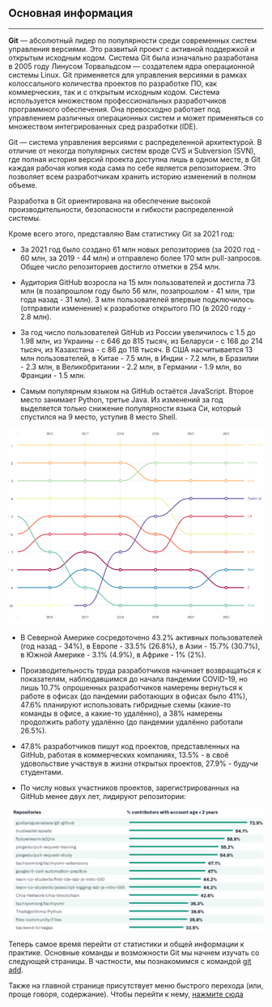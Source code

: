 ## Основная информация
___
**Git** — абсолютный лидер по популярности среди современных систем управления версиями. Это развитый проект с активной поддержкой и открытым исходным кодом. Система Git была изначально разработана в 2005 году Линусом Торвальдсом — создателем ядра операционной системы Linux. Git применяется для управления версиями в рамках колоссального количества проектов по разработке ПО, как коммерческих, так и с открытым исходным кодом. Система используется множеством профессиональных разработчиков программного обеспечения. Она превосходно работает под управлением различных операционных систем и может применяться со множеством интегрированных сред разработки (IDE).

Git — система управления версиями с распределенной архитектурой. В отличие от некогда популярных систем вроде CVS и Subversion (SVN), где полная история версий проекта доступна лишь в одном месте, в Git каждая рабочая копия кода сама по себе является репозиторием. Это позволяет всем разработчикам хранить историю изменений в полном объеме.

Разработка в Git ориентирована на обеспечение высокой производительности, безопасности и гибкости распределенной системы.

Кроме всего этого, представляю Вам статистику Git за 2021 год:

+ За 2021 год было создано 61 млн новых репозиториев (за 2020 год - 60 млн, за 2019 - 44 млн) и отправлено более 170 млн pull-запросов. Общее число репозиториев достигло отметки в 254 млн.

+ Аудитория GitHub возросла на 15 млн пользователей и достигла 73 млн (в позапрошлом году было 56 млн, позапрошлом - 41 млн, три года назад - 31 млн). 3 млн пользователей впервые подключилось (отправили изменение) к разработке открытого ПО (в 2020 году - 2.8 млн).

+ За год число пользователей GitHub из России увеличилось с 1.5 до 1.98 млн, из Украины - с 646 до 815 тысяч, из Беларуси - с 168 до 214 тысяч, из Казахстана - с 86 до 118 тысяч. В США насчитывается 13 млн пользователей, в Китае - 7.5 млн, в Индии - 7.2 млн, в Бразилии - 2.3 млн, в Великобритании - 2.2 млн, в Германии - 1.9 млн, во Франции - 1.5 млн.

+ Самым популярным языком на GitHub остаётся JavaScript. Второе место занимает Python, третье Java. Из изменений за год выделяется только снижение популярности языка Си, который спустился на 9 место, уступив 8 место Shell.

![Stat-2021](./images/stat21.png)

+ В Cеверной Америке сосредоточено 43.2% активных пользователей (год назад - 34%), в Европе - 33.5% (26.8%), в Aзии - 15.7% (30.7%), в Южной Америке - 3.1% (4.9%), в Африке - 1% (2%).

+ Производительность труда разработчиков начинает возвращаться к показателям, наблюдавшимся до начала пандемии COVID-19, но лишь 10.7% опрошенных разработчиков намерены вернуться к работе в офисах (до пандемии работающих в офисах было 41%), 47.6% планируют использовать гибридные схемы (какие-то команды в офисе, а какие-то удалённо), а 38% намерены продолжить работу удалённо (до пандемии удалённо работали 26.5%).

+ 47.8% разработчиков пишут код проектов, представленных на GitHub, работая в коммерческих компаниях, 13.5% - в своё удовольствие участвуя в жизни открытых проектов, 27.9% - будучи студентами.

+ По числу новых участников проектов, зарегистрированных на GitHub менее двух лет, лидируют репозитории:

![Repositories-2021](./images/repositories.png)

Теперь самое время перейти от статистики и общей информации к практике. Основные команды и возможности Git мы начнем изучать со следующей страницы. В частности, мы познакомимся с командой [git add](./add.md). 

Также на главной странице присутствует меню быстрого перехода (или, проще говоря, содержание). Чтобы перейти к нему, [нажмите сюда](./readme.md)